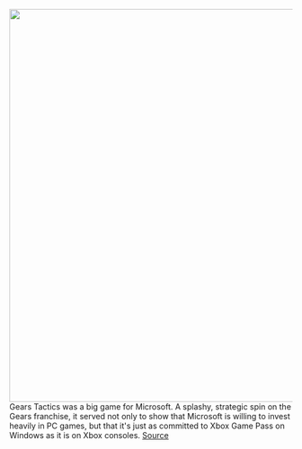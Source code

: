 <img src='https://cdn.vox-cdn.com/thumbor/gjZvXpz7Qr1aWJEXBLzjAkypdAA=/0x0:3840x2160/1200x675/filters:focal(1613x773:2227x1387)/cdn.vox-cdn.com/uploads/chorus_image/image/67672499/GearsTactics_BossBattle_3840X2160_final.0.png' width='700px' /><br/>
Gears Tactics was a big game for Microsoft. A splashy, strategic spin on the Gears franchise, it served not only to show that Microsoft is willing to invest heavily in PC games, but that it's just as committed to Xbox Game Pass on Windows as it is on Xbox consoles.
<a href='https://www.theverge.com/21528481/gears-tactics-xbox-series-x-s-vs-one-pc-coalition-interview'> Source <a/>